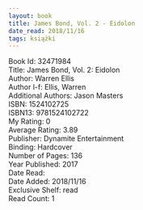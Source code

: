 ```yaml
---
layout: book
title: James Bond, Vol. 2 - Eidolon
date_read: 2018/11/16
tags: książki
---
```


Book Id: 32471984<br />
Title: James Bond, Vol. 2: Eidolon<br />
Author: Warren Ellis<br />
Author l-f: Ellis, Warren<br />
Additional Authors: Jason Masters<br />
ISBN: 1524102725<br />
ISBN13: 9781524102722<br />
My Rating: 0<br />
Average Rating: 3.89<br />
Publisher: Dynamite Entertainment<br />
Binding: Hardcover<br />
Number of Pages: 136<br />
Year Published: 2017<br />
Date Read: <br />
Date Added: 2018/11/16<br />
Exclusive Shelf: read<br />
Read Count: 1<br />



